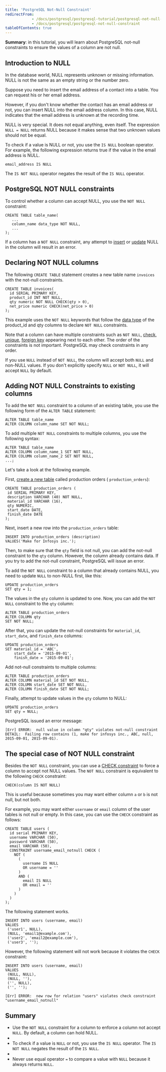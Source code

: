 ```yaml
---
title: 'PostgreSQL Not-Null Constraint'
redirectFrom: 
            - /docs/postgresql/postgresql-tutorial/postgresql-not-null-constraint
            - /docs/postgresql/postgresql-not-null-constraint
tableOfContents: true
---
```



**Summary**: in this tutorial, you will learn about PostgreSQL not-null constraints to ensure the values of a column are not null.

## Introduction to NULL

In the database world, NULL represents unknown or missing information. NULL is not the same as an empty string or the number zero.

Suppose you need to insert the email address of a contact into a table. You can request his or her email address.

However, if you don't know whether the contact has an email address or not, you can insert NULL into the email address column. In this case, NULL indicates that the email address is unknown at the recording time.

NULL is very special. It does not equal anything, even itself. The expression `NULL = NULL` returns NULL because it makes sense that two unknown values should not be equal.

To check if a value is NULL or not, you use the `IS NULL` boolean operator. For example, the following expression returns true if the value in the email address is NULL.

```
email_address IS NULL
```

The `IS NOT NULL` operator negates the result of the `IS NULL` operator.

## PostgreSQL NOT NULL constraints

To control whether a column can accept NULL, you use the `NOT NULL` constraint:

```
CREATE TABLE table_name(
   ...
   column_name data_type NOT NULL,
   ...
);
```

If a column has a `NOT NULL` constraint, any attempt to [insert](/docs/postgresql/postgresql-insert) or [update](https://www.postgresqltutorial.com/postgresql-tutorial/postgresql-update) NULL in the column will result in an error.

## Declaring NOT NULL columns

The following `CREATE TABLE` statement creates a new table name `invoices` with the not-null constraints.

```
CREATE TABLE invoices(
  id SERIAL PRIMARY KEY,
  product_id INT NOT NULL,
  qty numeric NOT NULL CHECK(qty > 0),
  net_price numeric CHECK(net_price > 0)
);
```

This example uses the `NOT NULL` keywords that follow the [data type](/docs/postgresql/postgresql-data-types) of the product_id and qty columns to declare `NOT NULL` constraints.

Note that a column can have multiple constraints such as `NOT NULL`, [check](/docs/postgresql/postgresql-check-constraint/), [unique](https://www.postgresqltutorial.com/postgresql-tutorial/postgresql-unique-constraint/), [foreign key](https://www.postgresqltutorial.com/postgresql-tutorial/postgresql-foreign-key) appearing next to each other. The order of the constraints is not important. PostgreSQL may check constraints in any order.

If you use `NULL` instead of `NOT NULL`, the column will accept both `NULL` and non-NULL values. If you don't explicitly specify `NULL` or `NOT NULL`, it will accept `NULL` by default.

## Adding NOT NULL Constraints to existing columns

To add the `NOT NULL` constraint to a column of an existing table, you use the following form of the `ALTER TABLE` statement:

```
ALTER TABLE table_name
ALTER COLUMN column_name SET NOT NULL;
```

To add multiple `NOT NULL` constraints to multiple columns, you use the following syntax:

```
ALTER TABLE table_name
ALTER COLUMN column_name_1 SET NOT NULL,
ALTER COLUMN column_name_2 SET NOT NULL,
...;
```

Let's take a look at the following example.

First, [create a new table](/docs/postgresql/postgresql-create-table) called production orders ( `production_orders`):

```
CREATE TABLE production_orders (
 id SERIAL PRIMARY KEY,
 description VARCHAR (40) NOT NULL,
 material_id VARCHAR (16),
 qty NUMERIC,
 start_date DATE,
 finish_date DATE
);
```

Next, insert a new row into the `production_orders` table:

```
INSERT INTO production_orders (description)
VALUES('Make for Infosys inc.');
```

Then, to make sure that the `qty` field is not null, you can add the not-null constraint to the `qty` column. However, the column already contains data. If you try to add the not-null constraint, PostgreSQL will issue an error.

To add the `NOT NULL` constraint to a column that already contains NULL, you need to update `NULL` to non-NULL first, like this:

```
UPDATE production_orders
SET qty = 1;
```

The values in the `qty` column is updated to one. Now, you can add the `NOT NULL` constraint to the `qty` column:

```
ALTER TABLE production_orders
ALTER COLUMN qty
SET NOT NULL;
```

After that, you can update the not-null constraints for `material_id`, `start_date`, and `finish_date` columns:

```
UPDATE production_orders
SET material_id = 'ABC',
    start_date = '2015-09-01',
    finish_date = '2015-09-01';
```

Add not-null constraints to multiple columns:

```
ALTER TABLE production_orders
ALTER COLUMN material_id SET NOT NULL,
ALTER COLUMN start_date SET NOT NULL,
ALTER COLUMN finish_date SET NOT NULL;
```

Finally, attempt to update values in the `qty` column to NULL:

```
UPDATE production_orders
SET qty = NULL;
```

PostgreSQL issued an error message:

```
[Err] ERROR:  null value in column "qty" violates not-null constraint
DETAIL:  Failing row contains (1, make for infosys inc., ABC, null, 2015-09-01, 2015-09-01).
```

## The special case of NOT NULL constraint

Besides the `NOT NULL` constraint, you can use a [CHECK constraint](/docs/postgresql/postgresql-check-constraint) to force a column to accept not NULL values. The `NOT NULL` constraint is equivalent to the following `CHECK` constraint:

```
CHECK(column IS NOT NULL)
```

This is useful because sometimes you may want either column `a` or `b` is not null, but not both.

For example, you may want either `username` or `email` column of the user tables is not null or empty. In this case, you can use the `CHECK` constraint as follows:

```
CREATE TABLE users (
  id serial PRIMARY KEY,
  username VARCHAR (50),
  password VARCHAR (50),
  email VARCHAR (50),
  CONSTRAINT username_email_notnull CHECK (
    NOT (
      (
        username IS NULL
        OR username = ''
      )
      AND (
        email IS NULL
        OR email = ''
      )
    )
  )
);
```

The following statement works.

```
INSERT INTO users (username, email)
VALUES
 ('user1', NULL),
 (NULL, 'email1@example.com'),
 ('user2', 'email2@example.com'),
 ('user3', '');
```

However, the following statement will not work because it violates the `CHECK` constraint:

```
INSERT INTO users (username, email)
VALUES
 (NULL, NULL),
 (NULL, ''),
 ('', NULL),
 ('', '');
```

```
[Err] ERROR:  new row for relation "users" violates check constraint "username_email_notnull"
```

## Summary

- Use the `NOT NULL` constraint for a column to enforce a column not accept `NULL`. By default, a column can hold NULL.
-
- To check if a value is `NULL` or not, you use the `IS NULL` operator. The `IS NOT NULL` negates the result of the `IS NULL`.
-
- Never use equal operator `=` to compare a value with `NULL` because it always returns `NULL`.
